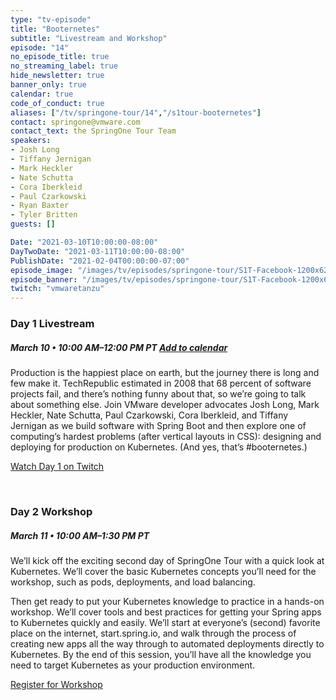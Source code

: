 ```yaml
---
type: "tv-episode"
title: "Booternetes"
subtitle: "Livestream and Workshop"
episode: "14"
no_episode_title: true
no_streaming_label: true
hide_newsletter: true
banner_only: true
calendar: true
code_of_conduct: true
aliases: ["/tv/springone-tour/14","/s1tour-booternetes"]
contact: springone@vmware.com
contact_text: the SpringOne Tour Team
speakers:
- Josh Long
- Tiffany Jernigan
- Mark Heckler
- Nate Schutta
- Cora Iberkleid
- Paul Czarkowski
- Ryan Baxter
- Tyler Britten
guests: []

Date: "2021-03-10T10:00:00-08:00"
DayTwoDate: "2021-03-11T10:00:00-08:00"
PublishDate: "2021-02-04T00:00:00-07:00"
episode_image: "/images/tv/episodes/springone-tour/S1T-Facebook-1200x628-March.png"
episode_banner: "/images/tv/episodes/springone-tour/S1T-Facebook-1200x628-March.png"
twitch: "vmwaretanzu"
---
```



### Day 1 Livestream

<div class='flex align-items-center'>
	<h5>March 10 &bullet; 10:00 AM&ndash;12:00 PM PT
	<strong><a class='ml-3 lightbox' href='#day-1-reminder'><i class='fa fa-calendar-check'></i> Add to calendar</a></strong></h5>
</div>

Production is the happiest place on earth, but the journey there is long and few make it. TechRepublic estimated in 2008 that 68 percent of software projects fail, and there’s nothing funny about that, so we’re going to talk about something else. Join VMware developer advocates Josh Long, Mark Heckler, Nate Schutta, Paul Czarkowski, Cora Iberkleid, and Tiffany Jernigan as we build software with Spring Boot and then explore one of computing’s hardest problems (after vertical layouts in CSS): designing and deploying for production on Kubernetes. (And yes, that’s #booternetes.)

<a class='btn mt-2' href='https://www.twitch.tv/vmwaretanzu'>Watch Day 1 on Twitch</a>

<div id='day-1-reminder' class='p-5' style='display: none'>
	<h3 class='-text-white mb-3 text-center'>Add to calendar</h3>
  <div class='flex jc-between'>
      <script type="text/javascript">
          cal_single = ics();
          cal_single.addEvent('Booternetes Day 1 on Twitch', 'https://www.twitch.tv/vmwaretanzu', 'Twitch', '03/10/2021 10:00 am PST', '03/10/2021 12:00 pm PST');
      </script>
      <a href="#"
         onclick="javascript:cal_single.download('Booternetes Day 1 on Twitch')"
         class='btn mr-2 mb-2'>Outlook/iCal</a> <a
          href="https://www.google.com/calendar/render?action=TEMPLATE&text=Booternetes+Day+1+on+Twitch&details=https%3A%2F%2Fwww.twitch.tv%2Fvmwaretanzu&location=Twitch&dates=20210310T180000Z%2F20210310T200000Z"
          class='btn mb-2'>Google Calendar</a>
  </div>
</div>
<br>


### Day 2 Workshop

##### March 11 &bullet; 10:00 AM&ndash;1:30 PM PT

We’ll kick off the exciting second day of SpringOne Tour with a quick look at Kubernetes. We’ll cover the basic Kubernetes concepts you’ll need for the workshop, such as pods, deployments, and load balancing.

Then get ready to put your Kubernetes knowledge to practice in a hands-on workshop. We’ll cover tools and best practices for getting your Spring apps to Kubernetes quickly and easily. We’ll start at everyone’s (second) favorite place on the internet, start.spring.io, and walk through the process of creating new apps all the way through to automated deployments directly to Kubernetes. By the end of this session, you’ll have all the knowledge you need to target Kubernetes as your production environment.

<a class='btn mt-2 lightbox' href='#register'>Register for Workshop</a>

<div id="register" class='p-5' style="display:none">
	<h3 class='-text-white mb-3 hide'>Register</h3>
	<script src="https://connect.tanzu.vmware.com/js/forms2/js/forms2.min.js"></script>
	<form id="mktoForm_8081"></form>
	<script>
	  MktoForms2.setOptions({formXDPath : "/rs/pivotal/images/marketo-xdframe-relative.html"});
	  MktoForms2.loadForm("https://connect.tanzu.vmware.com", "625-IUJ-009", 8081, function(form){
			form.onSuccess(function(values, followUpUrl) {
				form.getFormElem().hide();
				$('.hide').hide();
				$('.confirmation').show();
				return false;
			});
	  });
	</script>
	<div class='confirmation' style="display:none">
		<h3 class="-text-white mt-0">Thank you!</h3>
		<p>Join us on March 11 using this link:<br/> <span class='-text-white zoom-link'>https://VMware.zoom.us/j/91830717008?pwd=NjBpbXBKREJDZWV2ZUovZ1ovTGlNQT09</span></p>
		<p>
			<strong>Add this workshop to your calendar:</strong>
			<br/>
			<strong>
	      <script type="text/javascript">
	          cal_single2 = ics();
	          cal_single2.addEvent('Booternetes Day 2 Workshop', 'https://VMware.zoom.us/j/91830717008?pwd=NjBpbXBKREJDZWV2ZUovZ1ovTGlNQT09', 'Zoom', '03/11/2021 10:00 am PST', '03/11/2021 1:30 pm PST');
	      </script>
				<a href="#" onclick="javascript:cal_single2.download('Booternetes Day 2 Workshop')">Outlook/iCal</a>
	      &nbsp;&bullet;&nbsp;
	      <a href="https://www.google.com/calendar/render?action=TEMPLATE&text=Booternetes+Day+2+Workshop&details=https%3A%2F%2FVMware.zoom.us%2Fj%2F91830717008%3Fpwd%3DNjBpbXBKREJDZWV2ZUovZ1ovTGlNQT09&location=Zoom&dates=20210311T180000Z%2F20210311T213000Z">Google</a>
	    </strong>
	  </p>
	</div>
</div>


